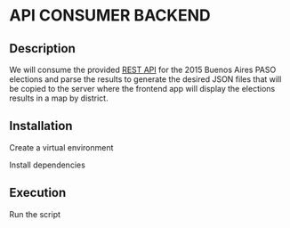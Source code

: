 API CONSUMER BACKEND
====================

## Description
We will consume the provided [REST API](https://paso2015.buenosaires.gob.ar/api/) for the 2015 Buenos Aires PASO elections and parse the results to generate the desired JSON files that will be copied to the server where the frontend app will display the elections results in a map by district.

## Installation

Create a virtual environment

Install dependencies

## Execution

Run the script



